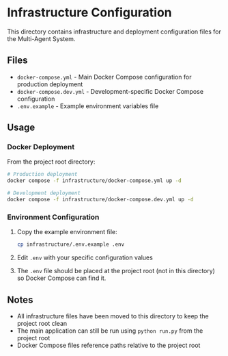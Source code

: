 # Infrastructure Configuration

This directory contains infrastructure and deployment configuration files for the Multi-Agent System.

## Files

- `docker-compose.yml` - Main Docker Compose configuration for production deployment
- `docker-compose.dev.yml` - Development-specific Docker Compose configuration
- `.env.example` - Example environment variables file

## Usage

### Docker Deployment

From the project root directory:

```bash
# Production deployment
docker compose -f infrastructure/docker-compose.yml up -d

# Development deployment  
docker compose -f infrastructure/docker-compose.dev.yml up -d
```

### Environment Configuration

1. Copy the example environment file:
   ```bash
   cp infrastructure/.env.example .env
   ```

2. Edit `.env` with your specific configuration values

3. The `.env` file should be placed at the project root (not in this directory) so Docker Compose can find it.

## Notes

- All infrastructure files have been moved to this directory to keep the project root clean
- The main application can still be run using `python run.py` from the project root
- Docker Compose files reference paths relative to the project root
